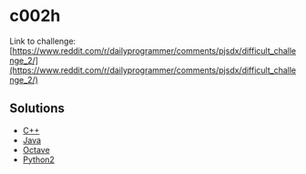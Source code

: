 # c002h

Link to challenge: [https://www.reddit.com/r/dailyprogrammer/comments/pjsdx/difficult_challenge_2/](https://www.reddit.com/r/dailyprogrammer/comments/pjsdx/difficult_challenge_2/)

## Solutions

* [C++](https://github.com/jimmynguyen/daily-programmer/blob/master/challenges/hard/c002h/c++/)
* [Java](https://github.com/jimmynguyen/daily-programmer/blob/master/challenges/hard/c002h/java/)
* [Octave](https://github.com/jimmynguyen/daily-programmer/blob/master/challenges/hard/c002h/octave/)
* [Python2](https://github.com/jimmynguyen/daily-programmer/blob/master/challenges/hard/c002h/python2/)